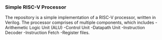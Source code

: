 ### Simple RISC-V Processor
The repository is a simple implementation of a RISC-V processor, written in Verilog. 
The processor comprises of multiple components, which includes
-Arithemetic Logic Unit (ALU)
-Control Unit
-Datapath Unit
-Instruction Decoder
-Instruction Fetch
-Register files.

